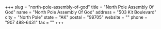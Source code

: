+++
slug = "north-pole-assembly-of-god"
title = "North Pole Assembly Of God"
name = "North Pole Assembly Of God"
address = "503 Kit Boulevard"
city = "North Pole"
state = "AK"
postal = "99705"
website = ""
phone = "907 488-6431"
fax = ""
+++
